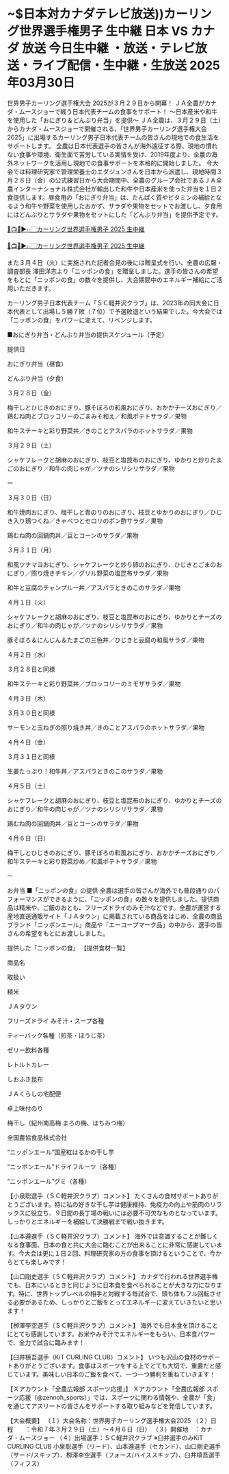 # ~$日本対カナダテレビ放送))カーリング世界選手権男子 生中継 日本 VS カナダ 放送 今日生中継 ・放送・テレビ放送・ライブ配信・生中継・生放送 2025年03月30日

世界男子カーリング選手権大会 2025が３月２９日から開幕！ ＪＡ全農がカナダ・ムースジョーで戦う日本代表チームの食事をサポート！ ～日本産米や和牛を使用した「おにぎり＆どんぶり弁当」を提供～
ＪＡ全農は、３月２９日（土）からカナダ・ムースジョーで開催される、「世界男子カーリング選手権大会2025」に出場するカーリング男子日本代表チームの皆さんの現地での食生活をサポートします。
全農は日本代表選手の皆さんが海外遠征する際、現地の慣れない食事や環境、衛生面で苦労している実情を受け、2019年度より、全農の海外ネットワークを活用し現地での食事サポートを本格的に開始しました。
今大会では料理研究家で管理栄養士のエダジュンさんを日本から派遣し、現地時間３月２８日（金）の公式練習日から大会期間中、全農のグループ会社であるＪＡ全農インターナショナル株式会社が輸出した和牛や日本産米を使った弁当を１日２食提供します。昼食用の「おにぎり弁当」は、たんぱく質やビタミンの補給となるよう和牛や野菜を使用したおかず、サラダや果物をセットでお渡しし、夕食用にはどんぶりとサラダや果物をセットにした「どんぶり弁当」を提供予定です。

[🔴📺🥌▶👉🏻カーリング世界選手権男子 2025 生中継](https://jsports-hq.com/curling-2025/?curling_jp)

[🔴📺🥌▶👉🏻カーリング世界選手権男子 2025 生中継](https://jsports-hq.com/curling-2025/?curling_jp)


また３月４日（火）に実施された記者会見の後には贈呈式を行い、全農の広報・調査部長 澤田洋志より「ニッポンの食」を贈呈しました。選手の皆さんの希望をもとに「ニッポンの食」の数々を提供し、大会期間中のエネルギー補給にご活用いただきます。

カーリング男子日本代表チーム「ＳＣ軽井沢クラブ」は、2023年の同大会に日本代表として出場し５勝７敗（７位）で予選敗退という結果でした。今大会では「ニッポンの食」をパワーに変えて、リベンジします。

■おにぎり弁当・どんぶり弁当の提供スケジュール（予定）

提供日

おにぎり弁当（昼食）

どんぶり弁当（夕食）

３月２８日（金）

梅干しとひじきのおにぎり、豚そぼろの和風おにぎり、おかかチーズおにぎり／鶏むね肉とブロッコリーのごまみそ和え／和風ポテトサラダ／果物

和牛ステーキと彩り野菜丼／きのことアスパラのホットサラダ／果物

３月２９日（土）

シャケフレークと胡麻のおにぎり、枝豆と塩昆布のおにぎり、ゆかりと炒りたまごのおにぎり／和牛の肉じゃが／ツナのシリシリサラダ／果物

ー

３月３０日（日）

和牛焼肉おにぎり、梅干しと青のりのおにぎり、枝豆とゆかりのおにぎり／ひじき入り鶏つくね／きゃべつとセロリのポン酢サラダ／果物

鶏むね肉の回鍋肉丼／豆とコーンのサラダ／果物

３月３１日（月）

和風ツナマヨおにぎり、シャケフレークと炒り卵のおにぎり、ひじきとごまのおにぎり／照り焼きチキン／グリル野菜の塩昆布サラダ／果物

和牛と豆腐のチャンプルー丼／アスパラときのこのサラダ／果物

４月１日（火）

シャケフレークと胡麻のおにぎり、枝豆と塩昆布のおにぎり、ゆかりとチーズのおにぎり／和牛の肉じゃが／ツナのシリシリサラダ／果物

豚そぼろ＆にんじん＆たまごの三色丼／ひじきと豆腐の和風サラダ／果物

４月２日（水）

３月２８日と同様

和牛ステーキと彩り野菜丼／ブロッコリーのミモザサラダ／果物

４月３日（木）

３月３０日と同様

サーモンと玉ねぎの照り焼き丼／きのことアスパラのホットサラダ／果物

４月４日（金）

３月３１日と同様

生姜たっぷり！和牛丼／アスパラときのこのサラダ／果物

４月５日（土）

シャケフレークと胡麻のおにぎり、枝豆と塩昆布のおにぎり、ゆかりとチーズのおにぎり／和牛の肉じゃが／ツナのシリシリサラダ／果物

鶏むね肉の回鍋肉丼／豆とコーンのサラダ／果物

４月６日（日）

梅干しとひじきのおにぎり、豚そぼろの和風おにぎり、おかかチーズおにぎり／和牛ステーキと彩り野菜炒め／和風ポテトサラダ／果物

ー

お弁当
■「ニッポンの食」の提供
全農は選手の皆さんが海外でも普段通りのパフォーマンスができるように、「ニッポンの食」の数々を提供しました。提供商品は精米や、ご飯のおとも、フリーズドライのみそ汁などです。全農が運営する産地直送通販サイト「ＪＡタウン」に掲載されている商品をはじめ、全農の商品ブランド「ニッポンエール」商品や「エーコープマーク品」の中から、選手の皆さんの希望をもとにお渡ししました。

提供した「ニッポンの食」
【提供食材一覧】

商品名

取扱い

精米

ＪＡタウン

フリーズドライ みそ汁・スープ各種

ティーバック各種（煎茶・ほうじ茶）

ゼリー飲料各種

レトルトカレー

しおふき昆布　

ＪＡくらしの宅配便

卓上味付のり

梅干し（紀州南高梅 まろの梅、はちみつ梅）

全国農協食品株式会社

“ニッポンエール”国産紅はるかの干し芋

“ニッポンエール”ドライフルーツ（各種）

“ニッポンエール”グミ（各種）



【小泉聡選手（ＳＣ軽井沢クラブ）コメント】
たくさんの食材サポートありがとうございます。特に私の好きな干し芋は健康維持、免疫力の向上や筋肉のリラックスに役立ち、９日間の長丁場の戦いには必要不可欠なものとなっています。しっかりとエネルギーを補給して決勝戦まで戦い抜きます。

【山本遵選手（ＳＣ軽井沢クラブ）コメント】
海外では意識することが難しくなる食事面、日本の食と共に大会に臨むことが出来ることに非常に感謝しています。今大会は更に１日２回、料理研究家の方の食事を頂けるということで、今からとても楽しみです！

【山口剛史選手（ＳＣ軽井沢クラブ）コメント】
カナダで行われる世界選手権でも、日本にいるときと同じように日本食を食べられることが大きな力になります。特に、世界トップレベルの相手と対戦する毎試合で、頭も体もフル回転させる必要があるため、しっかりとご飯をとってエネルギーに変えていきたいと思います！

【栁澤李空選手（ＳＣ軽井沢クラブ）コメント】
海外でも日本食を頂けることにとても感謝しています。お米やみそ汁でエネルギーをもらい、日本食パワーで、全力で試合に臨みます！

【臼井槙吾選手（KiT CURLING CLUB）コメント】
いつも沢山の食材のサポートありがとうございます。食事はスポーツをする上でとても大切で、重要だと感じています。美味しい日本のご飯を食べて、一つ一つ勝利を重ねていきます！


【Ｘアカウント「全農広報部 スポーツ応援」】
Ｘアカウント「全農広報部 スポーツ応援（@zennoh_sports）」では、スポーツに関わる情報や、全農が「食」を通じてアスリートの皆さんをサポートする取り組みなどを発信しています。


【大会概要】
（１）大会名称：世界男子カーリング選手権大会2025
（２）日程　　：令和７年３月２９日（土）～４月６日（日）
（３）開催地　：カナダ・ムースジョー
（４）出場選手：ＳＣ軽井沢クラブ ※臼井選手のみKiT CURLING CLUB
小泉聡選手（リード）、山本遵選手（セカンド）、山口剛史選手（サード/スキップ）、栁澤李空選手（フォース/バイススキップ）、臼井槙吾選手（フィフス）
